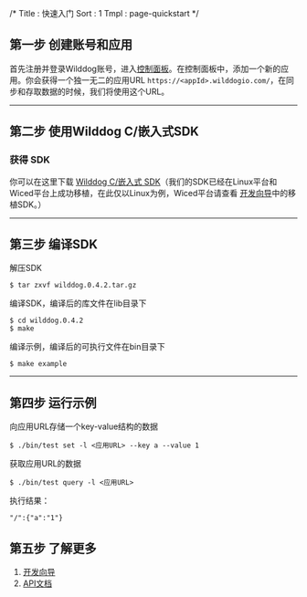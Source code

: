 /*
Title : 快速入门
Sort : 1
Tmpl : page-quickstart
*/


## 第一步 创建账号和应用
首先注册并登录Wilddog账号，进入[控制面板](https://www.wilddog.com/dashboard)。在控制面板中，添加一个新的应用。你会获得一个独一无二的应用URL `https://<appId>.wilddogio.com/`，在同步和存取数据的时候，我们将使用这个URL。


----

## 第二步 使用Wilddog C/嵌入式SDK

### 获得 SDK
你可以在这里下载 [Wilddog C/嵌入式 SDK](https://cdn.wilddog.com/c/client/0.4.2/wilddog.0.4.2.tar.gz)（我们的SDK已经在Linux平台和Wiced平台上成功移植，在此仅以Linux为例，Wiced平台请查看 [开发向导](guide/1)中的移植SDK。）


----

## 第三步 编译SDK



解压SDK
	
	$ tar zxvf wilddog.0.4.2.tar.gz


编译SDK，编译后的库文件在lib目录下

	$ cd wilddog.0.4.2
	$ make 

编译示例，编译后的可执行文件在bin目录下

	$ make example

----

## 第四步 运行示例
向应用URL存储一个key-value结构的数据

	$ ./bin/test set -l <应用URL> --key a --value 1 

获取应用URL的数据

	$ ./bin/test query -l <应用URL>
		
执行结果：
		
	"/":{"a":"1"}

## 第五步 了解更多

1. [开发向导](guide/1)
2. [API文档](api)

